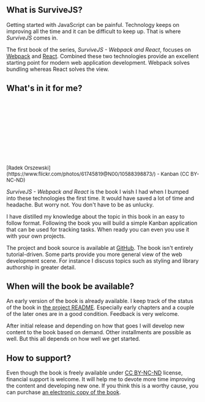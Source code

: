 ## What is SurviveJS?

Getting started with JavaScript can be painful. Technology keeps on improving all the time and it can be difficult to keep up. That is where *SurviveJS* comes in.

The first book of the series, *SurviveJS - Webpack and React*, focuses on [Webpack](https://webpack.github.io/) and [React](https://facebook.github.io/react/). Combined these two technologies provide an excellent starting point for modern web application development. Webpack solves bundling whereas React solves the view.

## What's in it for me?

<div style="margin-bottom: 1em">
    <div style="background-image: url('images/kanban_small.jpg'); height: 170px; background-position: center; background-size: cover;">
    </div>
    <span class="legend" style="font-size: small;">[Radek Orszewski](https://www.flickr.com/photos/61745819@N00/10588398873/) - Kanban (CC BY-NC-ND)</span>
</div>

*SurviveJS - Webpack and React* is the book I wish I had when I bumped into these technologies the first time. It would have saved a lot of time and headache. But worry not. You don't have to be as unlucky.

I have distilled my knowledge about the topic in this book in an easy to follow format. Following the book you will build a simple Kanban application that can be used for tracking tasks. When ready you can even you use it with your own projects.

The project and book source is available at [GitHub](https://github.com/survivejs/webpack_react). The book isn't entirely tutorial-driven. Some parts provide you more general view of the web development scene. For instance I discuss topics such as styling and library authorship in greater detail.

## When will the book be available?

An early version of the book is already available. I keep track of the status of the book in [the project README](https://github.com/survivejs/webpack_react#progress). Especially early chapters and a couple of the later ones are in a good condition. Feedback is very welcome.

After initial release and depending on how that goes I will develop new content to the book based on demand. Other installments are possible as well. But this all depends on how well we get started.

## How to support?

Even though the book is freely available under [CC BY-NC-ND](https://creativecommons.org/licenses/by-nc-nd/4.0/) license, financial support is welcome. It will help me to devote more time improving the content and developing new one. If you think this is a worthy cause, you can purchase [an electronic copy of the book](https://leanpub.com/survivejs_webpack).
